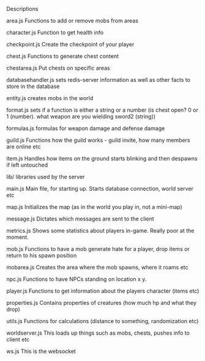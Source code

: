 Descriptions

area.js
Functions to add or remove mobs from areas

character.js
Function to get health info

checkpoint.js
Create the checkpoint of your player

chest.js
Functions to generate chest content

chestarea.js
Put chests on specific areas

databasehandler.js
sets redis-server information as well as other facts to store in the
database

entity.js
creates mobs in the world

format.js
sets if a function is either a string or a number (is chest open? 0 or
1 (number). what weapon are you wielding sword2 (string))

formulas.js
formulas for weapon damage and defense damage

guild.js
Functions how the guild works - guild invite, how many members are
online etc

item.js
Handles how items on the ground starts blinking and then despawns if
left untouched

lib/
libraries used by the server

main.js
Main file, for starting up. Starts database connection, world server etc

map.js
Initializes the map (as in the world you play in, not a mini-map)

message.js
Dictates which messages are sent to the client

metrics.js
Shows some statistics about players in-game. Really poor at the moment.

mob.js
Functions to have a mob generate hate for a player, drop items or return
to his spawn position

mobarea.js
Creates the area where the mob spawns, where it roams etc

npc.js
Functions to have NPCs standing on location x y.

player.js
Functions to get information about the players character (items etc)

properties.js
Contains properties of creatures (how much hp and what they drop)

utils.js
Functions for calculations (distance to something, randomization etc)

worldserver.js
This loads up things such as mobs, chests, pushes info to client etc 

ws.js
This is the websocket

